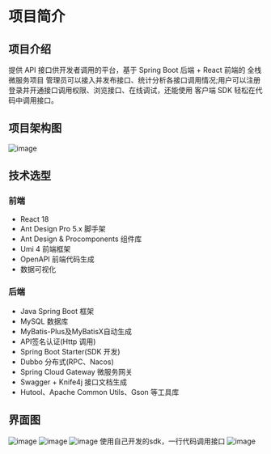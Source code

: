 # 项目简介
## 项目介绍
提供 API 接口供开发者调用的平台，基于 Spring Boot 后端 + React 前端的 全栈微服务项目
管理员可以接入并发布接口、统计分析各接口调用情况;用户可以注册登录并开通接口调用权限、浏览接口、在线调试，还能使用 客户端 SDK 轻松在代码中调用接口。
## 项目架构图
![image](https://github.com/Lynlove/yuapi-backend/assets/64353629/5e8f8263-8456-4532-bc8e-8f46ff97391a)
## 技术选型
### 前端
- React 18
- Ant Design Pro 5.x 脚手架
- Ant Design & Procomponents 组件库
- Umi 4 前端框架
- OpenAPI 前端代码生成
- 数据可视化
### 后端
- Java Spring Boot 框架
- MySQL 数据库
- MyBatis-Plus及MyBatisX自动生成
- API签名认证(Http 调用)
- Spring Boot Starter(SDK 开发)
- Dubbo 分布式(RPC、Nacos)
- Spring Cloud Gateway 微服务网关
- Swagger + Knife4j 接口文档生成
- Hutool、Apache Common Utils、Gson 等工具库
## 界面图
![image](https://github.com/Lynlove/yuapi-backend/assets/64353629/41605a9d-669b-4aef-af74-d1ab5b0528d3)
![image](https://github.com/Lynlove/yuapi-backend/assets/64353629/a9273747-7f85-4e98-9132-4418ce633564)
![image](https://github.com/Lynlove/yuapi-backend/assets/64353629/6e46f0c5-a8fb-4b69-9a1f-06b389863e9b)
使用自己开发的sdk，一行代码调用接口
![image](https://github.com/Lynlove/yuapi-backend/assets/64353629/4cd22591-183d-44f1-9d1c-17cf5155fae7)
